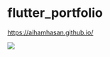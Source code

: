 # flutter_portfolio

https://aihamhasan.github.io/

<img src="https://imgur.com/a/M3rby7S.jpeg" />


